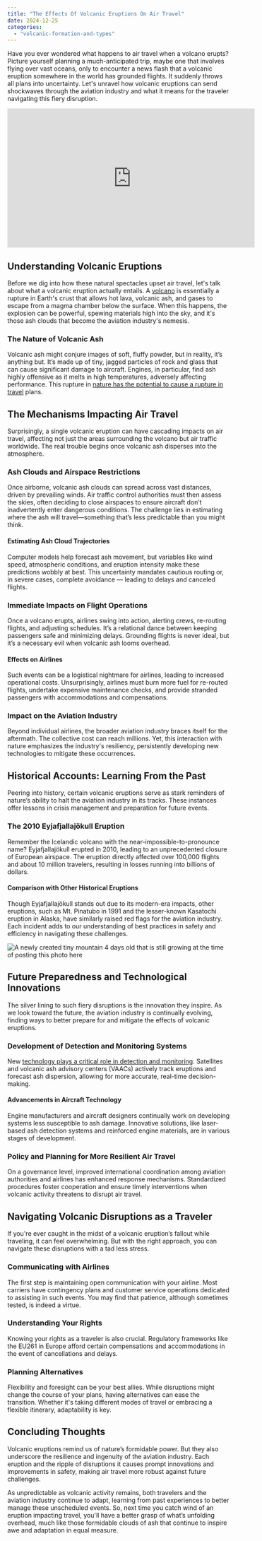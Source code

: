 ```yaml
---
title: "The Effects Of Volcanic Eruptions On Air Travel"
date: 2024-12-25
categories: 
  - "volcanic-formation-and-types"
---
```


Have you ever wondered what happens to air travel when a volcano erupts? Picture yourself planning a much-anticipated trip, maybe one that involves flying over vast oceans, only to encounter a news flash that a volcanic eruption somewhere in the world has grounded flights. It suddenly throws all plans into uncertainty. Let's unravel how volcanic eruptions can send shockwaves through the aviation industry and what it means for the traveler navigating this fiery disruption.

<iframe width="560" height="315" src="https://www.youtube.com/embed/qeqUXeBr3Kk" frameborder="0" allow="accelerometer; autoplay; encrypted-media; gyroscope; picture-in-picture" allowfullscreen></iframe>

  

## Understanding Volcanic Eruptions

Before we dig into how these natural spectacles upset air travel, let's talk about what a volcanic eruption actually entails. A [volcano](https://magmamatters.com/geothermal-energy-and-its-volcanic-origins/ "Geothermal Energy and Its Volcanic Origins") is essentially a rupture in Earth's crust that allows hot lava, volcanic ash, and gases to escape from a magma chamber below the surface. When this happens, the explosion can be powerful, spewing materials high into the sky, and it's those ash clouds that become the aviation industry's nemesis.

### The Nature of Volcanic Ash

Volcanic ash might conjure images of soft, fluffy powder, but in reality, it’s anything but. It’s made up of tiny, jagged particles of rock and glass that can cause significant damage to aircraft. Engines, in particular, find ash highly offensive as it melts in high temperatures, adversely affecting performance. This rupture in [nature has the potential to cause a rupture in travel](https://magmamatters.com/the-environmental-impact-of-volcanic-eruptions-2/ "The Environmental Impact of Volcanic Eruptions") plans.

## The Mechanisms Impacting Air Travel

Surprisingly, a single volcanic eruption can have cascading impacts on air travel, affecting not just the areas surrounding the volcano but air traffic worldwide. The real trouble begins once volcanic ash disperses into the atmosphere.

### Ash Clouds and Airspace Restrictions

Once airborne, volcanic ash clouds can spread across vast distances, driven by prevailing winds. Air traffic control authorities must then assess the skies, often deciding to close airspaces to ensure aircraft don’t inadvertently enter dangerous conditions. The challenge lies in estimating where the ash will travel—something that’s less predictable than you might think.

#### Estimating Ash Cloud Trajectories

Computer models help forecast ash movement, but variables like wind speed, atmospheric conditions, and eruption intensity make these predictions wobbly at best. This uncertainty mandates cautious routing or, in severe cases, complete avoidance — leading to delays and canceled flights.

### Immediate Impacts on Flight Operations

Once a volcano erupts, airlines swing into action, alerting crews, re-routing flights, and adjusting schedules. It’s a relational dance between keeping passengers safe and minimizing delays. Grounding flights is never ideal, but it’s a necessary evil when volcanic ash looms overhead.

#### Effects on Airlines

Such events can be a logistical nightmare for airlines, leading to increased operational costs. Unsurprisingly, airlines must burn more fuel for re-routed flights, undertake expensive maintenance checks, and provide stranded passengers with accommodations and compensations.

### Impact on the Aviation Industry

Beyond individual airlines, the broader aviation industry braces itself for the aftermath. The collective cost can reach millions. Yet, this interaction with nature emphasizes the industry's resiliency, persistently developing new technologies to mitigate these occurrences.

## Historical Accounts: Learning From the Past

Peering into history, certain volcanic eruptions serve as stark reminders of nature’s ability to halt the aviation industry in its tracks. These instances offer lessons in crisis management and preparation for future events.

### The 2010 Eyjafjallajökull Eruption

Remember the Icelandic volcano with the near-impossible-to-pronounce name? Eyjafjallajökull erupted in 2010, leading to an unprecedented closure of European airspace. The eruption directly affected over 100,000 flights and about 10 million travelers, resulting in losses running into billions of dollars.

#### Comparison with Other Historical Eruptions

Though Eyjafjallajökull stands out due to its modern-era impacts, other eruptions, such as Mt. Pinatubo in 1991 and the lesser-known Kasatochi eruption in Alaska, have similarly raised red flags for the aviation industry. Each incident adds to our understanding of best practices in safety and efficiency in navigating these challenges.

![A newly created tiny mountain 4 days old that is still growing at the time of posting this photo here](images/volcanic-96-683x1024.jpg)

## Future Preparedness and Technological Innovations

The silver lining to such fiery disruptions is the innovation they inspire. As we look toward the future, the aviation industry is continually evolving, finding ways to better prepare for and mitigate the effects of volcanic eruptions.

### Development of Detection and Monitoring Systems

New [technology plays a critical role in detection and monitoring](https://magmamatters.com/the-art-and-science-of-volcano-monitoring/ "The Art and Science of Volcano Monitoring"). Satellites and volcanic ash advisory centers (VAACs) actively track eruptions and forecast ash dispersion, allowing for more accurate, real-time decision-making.

#### Advancements in Aircraft Technology

Engine manufacturers and aircraft designers continually work on developing systems less susceptible to ash damage. Innovative solutions, like laser-based ash detection systems and reinforced engine materials, are in various stages of development.

### Policy and Planning for More Resilient Air Travel

On a governance level, improved international coordination among aviation authorities and airlines has enhanced response mechanisms. Standardized procedures foster cooperation and ensure timely interventions when volcanic activity threatens to disrupt air travel.

## Navigating Volcanic Disruptions as a Traveler

If you're ever caught in the midst of a volcanic eruption’s fallout while traveling, it can feel overwhelming. But with the right approach, you can navigate these disruptions with a tad less stress.

### Communicating with Airlines

The first step is maintaining open communication with your airline. Most carriers have contingency plans and customer service operations dedicated to assisting in such events. You may find that patience, although sometimes tested, is indeed a virtue.

### Understanding Your Rights

Knowing your rights as a traveler is also crucial. Regulatory frameworks like the EU261 in Europe afford certain compensations and accommodations in the event of cancellations and delays.

### Planning Alternatives

Flexibility and foresight can be your best allies. While disruptions might change the course of your plans, having alternatives can ease the transition. Whether it's taking different modes of travel or embracing a flexible itinerary, adaptability is key.

## Concluding Thoughts

Volcanic eruptions remind us of nature’s formidable power. But they also underscore the resilience and ingenuity of the aviation industry. Each eruption and the ripple of disruptions it causes prompt innovations and improvements in safety, making air travel more robust against future challenges.

As unpredictable as volcanic activity remains, both travelers and the aviation industry continue to adapt, learning from past experiences to better manage these unscheduled events. So, next time you catch wind of an eruption impacting travel, you'll have a better grasp of what’s unfolding overhead, much like those formidable clouds of ash that continue to inspire awe and adaptation in equal measure.
